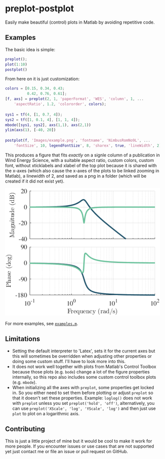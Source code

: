 # preplot-postplot
Easily make beautiful (control) plots in Matlab by avoiding repetitive code.


## Examples
The basic idea is simple:
```Matlab
preplot();
plot(1:10)
postplot()
```
From here on it is just customization:
```Matlab
colors = [0.15, 0.34, 0.43;
          0.42, 0.76, 0.61];
[f, axs] = preplot(2, 1, 'paperFormat', 'WES', 'column', 1, ...
    'aspectRatio', 1.2, 'colororder', colors);

sys1 = tf(4, [1, 0.7, 4]);
sys2 = tf([1, 0.1, 4], [1, 1, 4]);
mbode([sys1, sys2], axs(1,1), axs(2,1))
ylim(axs(1), [-40, 20])

postplot(f, 'Images/example.png', 'fontname', 'NimbusRomNo9L', ...
    'fontSize', 10, legendFontSize', 8, 'sharex', true, 'lineWidth', 2);
```
This produces a figure that fits _exactly_ on a signle column of a publication in Wind Energy
Science, with a suitable aspect ratio, custom colors, custom font, without xticklabels
and xlabel of the top plot because it is shared with the x-axes (which also cause the
x-axes of the plots to be linked zooming in Matlab), a linewidth of 2, and saved as a
png in a folder (which will be created if it did not exist yet).

![examples](Images/example.png)

For more examples, see [`examples.m`](src/examples.m).


## Limitations
- Setting the default interpreter to 'Latex', sets it for the current axes but this will
  sometimes be overridden when adjusting other properties or doing some custom stuff.
  I'll have to look more into this.
- It does not work well together with plots from Matlab's Control Toolbox because those
  plots (e.g. `bode`) change a lot of the figure properties internally, so this repo
  also includes some custom control toolbox plots (e.g. `mbode`).
- When initializing all the axes with `preplot`, some properties get locked in. So you
  either need to set them before plotting or adjust `preplot` so that it doesn't set
  these properties. Example: `loglog()` does not work with `preplot` unless you set
  `preplot('hold', 'off')`, alternatively, you can use
  `preplot('XScale', 'log', 'YScale', 'log')` and then just use `plot` to plot on a
  logarithmic axis.


## Contributing
This is just a little project of mine but it would be cool to make it work for more
people. If you encounter issues or use cases that are not supported yet just contact me
or file an issue or pull request on GitHub.
